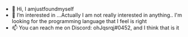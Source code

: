 - 👋 Hi, I amjustfoundmyself
- 👀 I’m interested in ...Actually I am not really interested in anything.. I'm looking for the programming language that I feel is right
- 📫 You can reach me on Discord: ohJqsrqj#0452, and I think that is it

<!---
justfoundmyself/justfoundmyself is a ✨ special ✨ repository because its `README.md` (this file) appears on your GitHub profile.
You can click the Preview link to take a look at your changes.
--->
